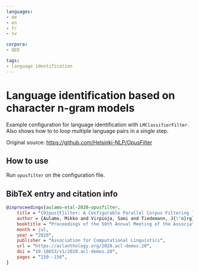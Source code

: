 ```yaml
---
languages:
- de
- en
- fr
- sv

corpora:
- QED

tags:
- language identification
---
```


# Language identification based on character n-gram models

Example configuration for language identification with `LMClassifierFilter`.
Also shows how to to loop multiple language pairs in a single step.

Original source: https://github.com/Helsinki-NLP/OpusFilter

## How to use

Run `opusfilter` on the configuration file.

## BibTeX entry and citation info

```bibtex
@inproceedings{aulamo-etal-2020-opusfilter,
    title = "{O}pus{F}ilter: A Configurable Parallel Corpus Filtering Toolbox",
    author = {Aulamo, Mikko and Virpioja, Sami and Tiedemann, J{\"o}rg},
    booktitle = "Proceedings of the 58th Annual Meeting of the Association for Computational Linguistics: System Demonstrations",
    month = jul,
    year = "2020",
    publisher = "Association for Computational Linguistics",
    url = "https://aclanthology.org/2020.acl-demos.20",
    doi = "10.18653/v1/2020.acl-demos.20",
    pages = "150--156",
}
```

